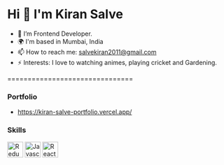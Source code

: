 Hi 👋 I'm Kiran Salve
===============================

- 🌱 I’m Frontend Developer.
- 🌍 I'm based in Mumbai, India
- 📫 How to reach me: salvekiran2011@gmail.com
- ⚡ Interests: I love to watching animes, playing cricket and Gardening.

===============================
### Portfolio 

- https://kiran-salve-portfolio.vercel.app/

### Skills

<p align="left">
<a href="https://redux.js.org/" target="_blank" rel="noreferrer"><img src="https://raw.githubusercontent.com/danielcranney/readme-generator/main/public/icons/skills/python-colored.svg" width="36" height="36" alt="Redux" /></a>
<a href="https://developer.mozilla.org/en-US/docs/Web/JavaScript" target="_blank" rel="noreferrer"><img src="https://raw.githubusercontent.com/danielcranney/readme-generator/main/public/icons/skills/javascript-colored.svg" width="36" height="36" alt="Javascript" /></a>
<a href="https://reactjs.org/" target="_blank" rel="noreferrer"><img src="https://raw.githubusercontent.com/danielcranney/readme-generator/main/public/icons/skills/react-colored.svg" width="36" height="36" alt="React" /></a>  
